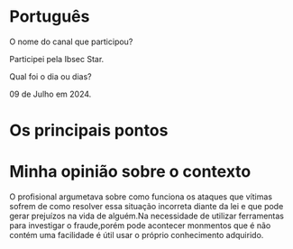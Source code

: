 # Português


O nome do canal que participou?

Participei pela Ibsec Star.

Qual foi o dia ou dias?

09 de Julho em 2024.

# Os principais pontos


# Minha opinião sobre o contexto

<p>O profisional argumetava sobre como funciona os ataques que vítimas  sofrem de como resolver essa situação incorreta diante da lei e que pode gerar prejuízos na vida de alguém.Na necessidade de utilizar ferramentas para investigar o fraude,porém pode acontecer monmentos que é não contém uma facilidade é útil usar o próprio conhecimento adquirido.</p>
